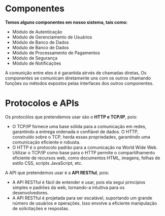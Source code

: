 # Componentes
**Temos alguns componentes em nosso sistema, tais como:**  
- Módulo de Autenticação  
- Módulo de Gerenciamento de Usuários  
- Módulo de Banco de Dados  
- Módulo de Banco de Dados  
- Módulo de Processamento de Pagamentos  
- Módulo de Segurança  
- Módulo de Notificações  
  
A comunição entre eles é é garantida atrvés de chamadas diretas, Os componentes se comunicam diretamente uns com os outros chamando funções ou métodos expostos pelas interfaces dos outros componentes.

# Protocolos e APIs

Os protocólos que pretendemos usar são o **HTTP e TCP/IP**, pois:  
- O TCP/IP fornece uma base sólida para a comunicação em redes, garantindo a entrega ordenada e confiável de dados. O HTTP, construído sobre o TCP, herda essas propriedades, garantindo uma comunicação eficiente e robusta.   
- O HTTP é o protocolo padrão para a comunicação na World Wide Web. Utilizar o TCP/IP como base para o HTTP permite o compartilhamento eficiente de recursos web, como documentos HTML, imagens, folhas de estilo CSS, scripts JavaScript, etc.  
  
A API que pretendemos usar é a **API RESTful**, pois:
- A API RESTful é fácil de entender e usar, pois ela segui princípios simples e padrões da web, tornando-a intuitiva para os desenvolvedores.  
- A API RESTful é projetada para ser escalável, suportando um grande número de usuários e operações. Isso envolve a eficiente manipulação de solicitações e respostas.    
